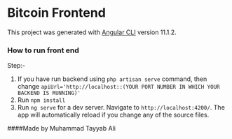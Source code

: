 # Bitcoin Frontend

This project was generated with [Angular CLI](https://github.com/angular/angular-cli) version 11.1.2.

### How to run front end
Step:-
1) If you have run backend using ```php artisan serve``` command, then change ```apiUrl='http://localhost::(YOUR PORT NUMBER IN WHICH YOUR BACKEND IS RUNNING)'```
2) Run `npm install`
3) Run `ng serve` for a dev server. Navigate to `http://localhost:4200/`. The app will automatically reload if you change any of the source files.

####Made by Muhammad Tayyab Ali
